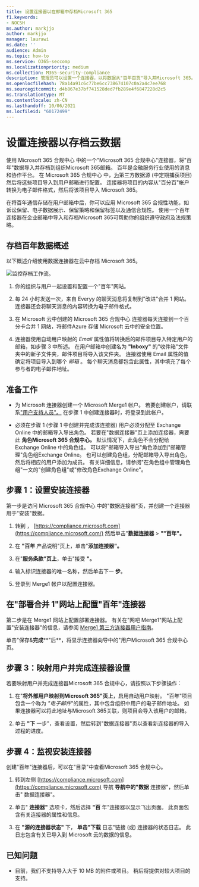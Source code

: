 ```yaml
---
title: 设置连接器以在邮箱中存档Microsoft 365
f1.keywords:
- NOCSH
ms.author: markjjo
author: markjjo
manager: laurawi
ms.date: ''
audience: Admin
ms.topic: how-to
ms.service: O365-seccomp
ms.localizationpriority: medium
ms.collection: M365-security-compliance
description: 管理员可以设置一个连接器，以将数据从"百年百货"导入并Microsoft 365。 通过此连接器，可以在 Microsoft 365 中存档来自第三方数据源Microsoft 365。 在存档此数据后，可以使用合规性功能（如合法保留、内容搜索和保留策略）管理第三方数据。
ms.openlocfilehash: 78a14a91c6c77be6cc738674107c0a2a4c7ee768
ms.sourcegitcommit: d4b867e37bf741528ded7fb289e4f6847228d2c5
ms.translationtype: MT
ms.contentlocale: zh-CN
ms.lasthandoff: 10/06/2021
ms.locfileid: "60172499"
---
```

# <a name="set-up-a-connector-to-archive-symphony-data"></a>设置连接器以存档云数据

使用 Microsoft 365 合规中心 中的一个"Microsoft 365 合规中心"连接器，将"百年"数据导入并存档到组织Microsoft 365邮箱。 百年是金融服务行业使用的消息和协作平台。 在 Microsoft 365 合规中心 中，[为](https://globanet.com/symphony)第三方数据源 (中定期捕获项目) 然后将这些项目导入到用户邮箱进行配置。 连接器将项目的内容从"百分百"帐户转换为电子邮件格式，然后将该项目导入 Microsoft 365。

在将百年通信存储在用户邮箱中后，你可以应用 Microsoft 365 合规性功能，如诉讼保留、电子数据展示、保留策略和保留标签以及通信合规性。 使用一个百年连接器在企业邮箱中导入和存档Microsoft 365可帮助你的组织遵守政府及法规策略。

## <a name="overview-of-archiving-symphony-data"></a>存档百年数据概述

以下概述介绍使用数据连接器在云中存档 Microsoft 365。

![监控存档工作流。](../media/SymphonyConnectorWorkflow.png)

1. 你的组织与用户一起设置和配置一个"百年"网站。

2. 每 24 小时发送一次，来自 Everyy 的聊天消息将复制到"改进"合并 1 网站。 连接器还会将聊天消息的内容转换为电子邮件格式。

3. 在 Microsoft 云中创建的 Microsoft 365 合规中心 连接器每天连接到一个百分卡合并 1 网站，将邮件Azure 存储 Microsoft 云中的安全位置。

4. 连接器使用自动用户映射的 *Email* 属性值将转换后的邮件项目导入特定用户的邮箱，如步骤 3 中所述。 在用户邮箱中创建名为 **"Inboxy"** 的"收件箱"文件夹中的新子文件夹，邮件项目将导入该文件夹。 连接器使用 Email 属性的值确定将项目导入到哪个 *邮箱* 。 每个聊天消息都包含此属性，其中填充了每个参与者的电子邮件地址。

## <a name="before-you-begin"></a>准备工作

- 为 Microsoft 连接器创建一个 Microsoft Merge1 帐户。 若要创建帐户，请联系["用户支持人员"。](https://globanet.com/ms-connectors-contact) 在步骤 1 中创建连接器时，将登录到此帐户。

- 必须在步骤 1 (步骤 1 中创建并完成该连接器) 用户必须分配至 Exchange Online 中的邮箱导入导出角色。 若要在"数据连接器"页上添加连接器，需要此 **角色Microsoft 365 合规中心。** 默认情况下，此角色不会分配给 Exchange Online 中的角色组。 可以将"邮箱导入导出"角色添加到"邮箱管理"角色组Exchange Online。 也可以创建角色组，分配邮箱导入导出角色，然后将相应的用户添加为成员。 有关详细信息，请参阅"在角色[](/Exchange/permissions-exo/role-groups#create-role-groups)组中管理角色组[](/Exchange/permissions-exo/role-groups#modify-role-groups)"一文的"创建角色组"或"修改角色Exchange Online"。

## <a name="step-1-set-up-the-symphony-connector"></a>步骤 1：设置安装连接器

第一步是访问 Microsoft 365 合规中心 中的"数据连接器"页，并创建一个连接器用于"安装"数据。

1. 转到 ， [https://compliance.microsoft.com](https://compliance.microsoft.com/) 然后单击"**数据连接器**  >  **""百年"。**

2. 在 **"百年** 产品说明"页上，单击"**添加连接器"。**

3. 在"**服务条款"页上**，单击"接受 **"。**

4. 输入标识连接器的唯一名称，然后单击下一 **步**。

5. 登录到 Merge1 帐户以配置连接器。

## <a name="configure-the-symphony-connector-on-the-veritas-merge1-site"></a>在"部署合并 1"网站上配置"百年"连接器

第二步是在 Merge1 网站上配置部署连接器。 有关在"网吧 Merge1"网站上配置"安装连接器"的信息，请参阅 [Merge1 第三方连接器用户指南](https://docs.ms.merge1.globanetportal.com/Merge1%20Third-Party%20Connectors%20Symphony%20User%20Guide%20.pdf)。

单击"保存&**完成****"后**，将显示连接器向导中的"用户Microsoft 365 合规中心页。

## <a name="step-3-map-users-and-complete-the-connector-setup"></a>步骤 3：映射用户并完成连接器设置

若要映射用户并完成连接器Microsoft 365 合规中心，请按照以下步骤操作：

1. 在"**将外部用户映射到Microsoft 365"页上**，启用自动用户映射。 "百年"项目包含一个称为 *"电子邮件*"的属性，其中包含组织中用户的电子邮件地址。 如果连接器可以将此地址与Microsoft 365关联，则项目会导入该用户的邮箱。

2. 单击 **"下** 一步"，查看设置，然后转到"数据连接器"页以查看新连接器的导入过程的进度。

## <a name="step-4-monitor-the-symphony-connector"></a>步骤 4：监视安装连接器

创建"百年"连接器后，可以在"目录"中查看Microsoft 365 合规中心。

1. 转到左侧 [https://compliance.microsoft.com](https://compliance.microsoft.com) 导航 **导航中的"数据** 连接器"，然后单击" 数据连接器"。

2. 单击" **连接器"** 选项卡，然后选择 **"百** 年"连接器以显示飞出页面。 此页面包含有关连接器的属性和信息。

3. 在 **"源的连接器状态"** 下， **单击"下载** 日志"链接 (或) 连接器的状态日志。 此日志包含有关已导入到 Microsoft 云的数据的信息。

## <a name="known-issues"></a>已知问题

- 目前，我们不支持导入大于 10 MB 的附件或项目。 稍后将提供对较大项目的支持。